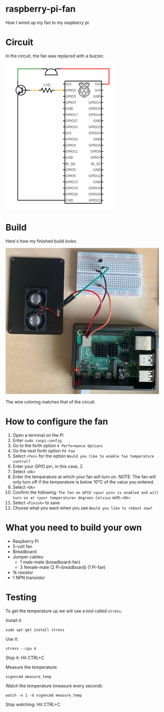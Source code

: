 # raspberry-pi-fan

How I wired up my fan to my raspberry pi.

# Circuit

In the circuit, the fan was replaced with a buzzer.

![Image of the circuit](circuit/circuit.png "circuit")

# Build

Here's how my finished build looks:

![Image of finished build](build/build.jpeg "finished build")

The wire coloring matches that of the circuit.

# How to configure the fan

1. Open a terminal on the Pi
2. Enter ```sudo raspi-config```
3. Go to the forth option ```4 Performance Options```
4. Go the next forth option ```P4 Fan```
5. Select ```<Yes>``` for the option ```Would you like to enable fan temperature control?```
6. Enter your GPIO pin, in this case, 2
7. Select ```<Ok>```
8. Enter the temperature at which your fan will turn on. NOTE: The fan will only turn off if the temperature is below 10°C of the value you entered.
9. Select ```<Ok>```
10. Confirm the following: ```The fan on GPIO <your pin> is enabled and will turn on at <your temperature> degrees Celsius``` with ```<Ok>```
11. Select ```<Finish>``` to save
12. Choose what you want when you see ```Would you like to reboot now?```

# What you need to build your own

- Raspberry Pi
- 5-volt fan
- Breadboard
- Jumper cables:
    - 1 male-male (breadboard-fan)
    - 3 female-male (2 Pi-breadboard) (1 Pi-fan)
- 1k resistor
- 1 NPN transistor

# Testing

To get the temperature up we will use a tool called ```stress```.

Install it:

```shell
sudo apt-get install stress
```

Use it:

```shell
stress --cpu 4
```

Stop it: Hit CTRL+C

Measure the temperature:

```shell
vcgencmd measure_temp
```

Watch the temperature (measure every second):
```shell
watch -n 1 -d vcgencmd measure_temp
```

Stop watching: Hit CTRL+C
